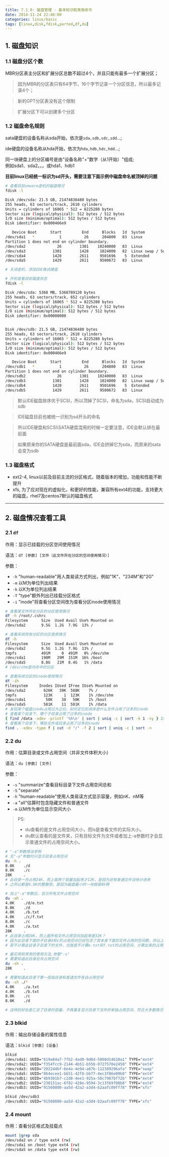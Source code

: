 ```yaml
---
title: 7.1.0: 磁盘管理 - 基本知识和常用命令
date: 2014-11-24 22:46:00
categories: linux/basic
tags: [linux,disk,fdisk,parted,df,du]
---
```


## 1. 磁盘知识

### 1.1 磁盘分区个数  
MBR分区表主分区和扩展分区总数不超过4个，并且只能有最多一个扩展分区；  
> 因为MBR的分区表只有64字节，16个字节记录一个分区信息，所以最多记录4个；  

> 新的GPT分区表没有这个限制

> 扩展分区下可以创建多个分区

### 1.2 磁盘命名规则
sata硬盘的设备名称从sda开始，依次是`sda,sdb,sdc,sdd`...;  

ide硬盘的设备名称从hda开始，依次为`hda,hdb,hdc,hdd`...;  

同一块硬盘上的分区编号是由"设备名称"+"数字（从1开始）"组成;  
例如sda1、sda2。。。或hda1、hdb1  

**目前linux已经统一标识为sd开头，需要注意下面示例中磁盘命名被顶掉的问题**

``` bash
# 查看目前vmware虚机的磁盘情况
fdisk -l

Disk /dev/sda: 21.5 GB, 21474836480 bytes
255 heads, 63 sectors/track, 2610 cylinders
Units = cylinders of 16065 * 512 = 8225280 bytes
Sector size (logical/physical): 512 bytes / 512 bytes
I/O size (minimum/optimal): 512 bytes / 512 bytes
Disk identifier: 0x000466e9

   Device Boot      Start         End      Blocks   Id  System
/dev/sda1   *           1          26      204800   83  Linux
Partition 1 does not end on cylinder boundary.
/dev/sda2              26        1301    10240000   83  Linux
/dev/sda3            1301        1428     1024000   82  Linux swap / Solaris
/dev/sda4            1428        2611     9501696    5  Extended
/dev/sda5            1429        2611     9500672   83  Linux

# 关闭虚机，添加IDE格式硬盘

# 开机查看目前磁盘状态
fdisk -l

Disk /dev/sda: 5368 MB, 5368709120 bytes
255 heads, 63 sectors/track, 652 cylinders
Units = cylinders of 16065 * 512 = 8225280 bytes
Sector size (logical/physical): 512 bytes / 512 bytes
I/O size (minimum/optimal): 512 bytes / 512 bytes
Disk identifier: 0x00000000


Disk /dev/sdb: 21.5 GB, 21474836480 bytes
255 heads, 63 sectors/track, 2610 cylinders
Units = cylinders of 16065 * 512 = 8225280 bytes
Sector size (logical/physical): 512 bytes / 512 bytes
I/O size (minimum/optimal): 512 bytes / 512 bytes
Disk identifier: 0x000466e9

   Device Boot      Start         End      Blocks   Id  System
/dev/sdb1   *           1          26      204800   83  Linux
Partition 1 does not end on cylinder boundary.
/dev/sdb2              26        1301    10240000   83  Linux
/dev/sdb3            1301        1428     1024000   82  Linux swap / Solaris
/dev/sdb4            1428        2611     9501696    5  Extended
/dev/sdb5            1429        2611     9500672   83  Linux
```

> 默认IDE磁盘排序优于SCSI，所以顶掉了SCSI，命名为sda，SCSI自动成为sdb

> IDE磁盘目前也被统一识别为sd开头的命名

> 所以IDE硬盘和SCSI\SATA硬盘混用的时候一定要注意，IDE会默认排在最前面

> 如果原来你的SATA硬盘是最前面sda，IDE会挤掉它为sda，而原来的sata会变为sdb


### 1.3 磁盘格式
- ext2-4, linux以前及目前主流的分区格式，随着版本的增加，功能和性能不断提升
- xfs, 为了应对现在的虚拟化，和更好的性能，兼容所有ext4的功能，支持更大的磁盘，rhel7及centos7默认的磁盘格式  

----

## 2. 磁盘情况查看工具
### 2.1 `df`

作用：显示已挂载的分区空间使用情况

语法：`df [参数] [文件（此文件所在分区的空间使用情况）] `

参数：
- `-h` "human-readable"用人类易读方式列出，例如"1K"、"234M"和"2G"
- `-m` 以M为单位列出结果
- `-k` 以K为单位列出结果
- `-T` "type"额外列出已挂载分区格式
- `-i` "inode"将查看分区空间改为查看分区inode使用情况

``` bash
# 查看某文件所在分区的分区使用情况
df -h /root/.cshrc
Filesystem      Size  Used Avail Use% Mounted on
/dev/sda2       9.5G  1.2G  7.9G  13% /

# 查看系统所有分区的分区使用情况
df -h
Filesystem      Size  Used Avail Use% Mounted on
/dev/sda2       9.5G  1.2G  7.9G  13% /
tmpfs           491M     0  491M   0% /dev/shm
/dev/sda1       190M   29M  151M  16% /boot
/dev/sda5       8.8G   21M  8.4G   1% /data
# /dev/shm是内存中的分区

# 查看系统分区的inode使用情况
df -ih
Filesystem     Inodes IUsed IFree IUse% Mounted on
/dev/sda2        626K   39K  588K    7% /
tmpfs            123K     1  123K    1% /dev/shm
/dev/sda1         50K    38   50K    1% /boot
/dev/sda5        581K    11  581K    1% /data
# 发现某个磁盘inode占用过大之后，如何定位到具体是什么文件占用了过多的inode
# 查看某个目录下，哪个子目录占用了过多的inode
{ find /data -xdev -printf '%h\n' | sort | uniq -c | sort -k 1 -n; } 2>/dev/null
# 查看某个目录下，哪些文件或目录占用了过多的inode
find . -xdev -type f | cut -d "/" -f 2 | sort | uniq -c | sort -n
```

### 2.2 du
作用：估算目录或文件占用空间（并非文件体积大小）

语法：`du [参数] [文件]`

参数：
- `-s` "summarize"查看目标目录下文件占用空间总和
- `-S` "separate"
- `-h` "human-readable"使用人类易读方式显示容量，例如nK、nM等
- `-a` "all"估算时包含隐藏文件和普通文件
- `-m` 以M作为单位显示空间大小

> PS:
> - du查看的是文件占用空间大小，而ls是查看文件的实际大小。
> - du默认查看的是文件夹，只有目标文件为文件或者加上-a参数时才会显示普通文件的占用空间大小。


``` bash
# "-a"参数用法举例
# 无"-a"参数时只显示目录占用空间
du -h .
8.0K    ./d
8.0K    ./c
28K     .
# 此目录一共占用24K，而上面两个容量加起来才12K，是因为还有普通文件没统计进来
# 之所以都是4.0K的整数倍，是因为磁盘最小的一块就是4K啊

# 加上"-a"参数后，显示所有文件占用空间
du -ah .
4.0K    ./d/e.txt
8.0K    ./d
4.0K    ./b.txt
4.0K    ./c/f.txt
8.0K    ./c
4.0K    ./a.txt
28K     .
# 此目录占用28K，而上面所有文件占用空间加起来是32K？
# 因为此目录下面的子目录d和c的占用空间已经包含了其本身下面的文件占用的空间数，所以上面计算相当于重复计算了d和c目录下面的文件，所以才会出现这样情况
# 若不计算此目录子目录下的文件，也就是不计算e.txt和f.txt的占用空间，计算出来的占用量是24K，差距的4K是因为此目录本身也需要占用去4K的磁盘空间

# 最实用和常用的使用方法,参数"-s"
# 需要知道此目录总共占用空间
du -sh .
28K     .

# 需要知道此目录下第一层级目录和普通文件各自占用空间
du -sh ./*
4.0K    ./a.txt
4.0K    ./b.txt
8.0K    ./c
8.0K    ./d

# 这样的好处是汇总了目录的容量，不再重复显示目录下文件的单独占用空间，符合大多数情况下我们的使用需求
```

### 2.3 blkid  
作用：输出存储设备的属性信息  

语法：`blkid [参数] [设备]`  

``` bash
blkid
/dev/sda1: UUID="619a84a7-7fb2-4ad0-9d8d-5860d14610a1" TYPE="ext4"
/dev/sda2: UUID="f354fcc9-2144-4b51-b55b-0727570e2450" TYPE="ext4"
/dev/sda3: UUID="2022d4bf-6e4a-4e94-a67b-112389296afa" TYPE="swap"
/dev/sda5: UUID="864ecee1-bb51-42f8-bb77-4ec3f86e09b0" TYPE="ext4"
/dev/sdb1: UUID="4b9301b7-c2d8-4ee1-925a-58c7987bf72b" TYPE="ext4"
/dev/sdb2: UUID="230151ac-6f82-428e-9594-3c13f69f08b8" TYPE="ext4"
/dev/sdb3: UUID="91560800-aa5d-42a2-a3d4-b2aafc09ff78" TYPE="xfs"

blkid /dev/sdb3
/dev/sdb3: UUID="91560800-aa5d-42a2-a3d4-b2aafc09ff78" TYPE="xfs"
```

### 2.4 mount
作用：查看分区格式及挂载点

``` bash
mount |grep sda
/dev/sda2 on / type ext4 (rw)
/dev/sda1 on /boot type ext4 (rw)
/dev/sda5 on /data type ext4 (rw)
```
